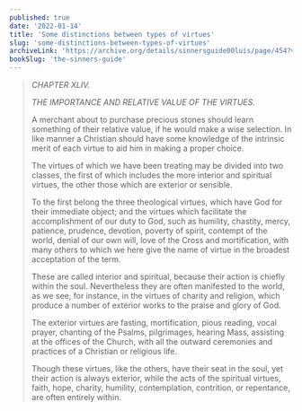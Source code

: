 ```yaml
---
published: true
date: '2022-01-14'
title: 'Some distinctions between types of virtues'
slug: 'some-distinctions-between-types-of-virtues'
archiveLink: 'https://archive.org/details/sinnersguide00luis/page/454?view=theater'
bookSlug: 'the-sinners-guide'
---
```


> *CHAPTER XLIV.*
> 
> *THE IMPORTANCE AND RELATIVE VALUE OF THE VIRTUES.*
> 
> A merchant about to purchase precious stones should learn something of their relative value, if he would make a wise selection. In like manner a Christian should have some knowledge of the intrinsic merit of each virtue to aid him in making a proper choice.
> 
> The virtues of which we have been treating may be divided into two classes, the first of which includes the more interior and spiritual virtues, the other those which are exterior or sensible.
> 
> To the first belong the three theological virtues, which have God for their immediate object; and the virtues which facilitate the accomplishment of our duty to God, such as humility, chastity, mercy, patience, prudence, devotion, poverty of spirit, contempt of the world, denial of our own will, love of the Cross and mortification, with many others to which we here give the name of virtue in the broadest acceptation of the term.
> 
> These are called interior and spiritual, because their action is chiefly within the soul. Nevertheless they are often manifested to the world, as we see, for instance, in the virtues of charity and religion, which produce a number of exterior works to the praise and glory of God.
> 
> The exterior virtues are fasting, mortification, pious reading, vocal prayer, chanting of the Psalms, pilgrimages, hearing Mass, assisting at the offices of the Church, with all the outward ceremonies and practices of a Christian or religious life.
> 
> Though these virtues, like the others, have their seat in the soul, yet their action is always exterior, while the acts of the spiritual virtues, faith, hope, charity, humility, contemplation, contrition, or repentance, are often entirely within.
